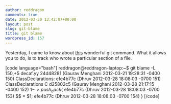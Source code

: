 ```yaml
---
author: reddragon
comments: true
date: 2012-03-30 13:42:07+00:00
layout: post
slug: git-blame
title: git blame
wordpress_id: 157
---
```


Yesterday, I came to know about [this](http://book.git-scm.com/5_finding_issues_-_git_blame.html) wonderful git command. What it allows you to do, is to track who wrote a particular section of a file.

[code language="bash"]
reddragon@reddragon-laptop:~$ git blame -L 150,+5 decaf.yy
24d48281 (Gaurav Menghani 2012-03-21 19:28:31 -0400 150) ClassDeclarations:
efe4b77c (Dhruv           2012-03-28 18:08:03 -0700 151)     ClassDeclarations C
d25802c5 (Gaurav Menghani 2012-03-28 21:17:15 -0400 152)         $1->push_back($
efe4b77c (Dhruv           2012-03-28 18:08:03 -0700 153)         $$ = $1;
efe4b77c (Dhruv           2012-03-28 18:08:03 -0700 154)     }
[/code]

